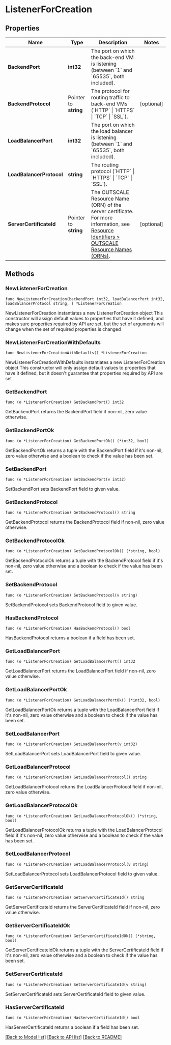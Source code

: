 # ListenerForCreation

## Properties

Name | Type | Description | Notes
------------ | ------------- | ------------- | -------------
**BackendPort** | **int32** | The port on which the back-end VM is listening (between &#x60;1&#x60; and &#x60;65535&#x60;, both included). | 
**BackendProtocol** | Pointer to **string** | The protocol for routing traffic to back-end VMs (&#x60;HTTP&#x60; \\| &#x60;HTTPS&#x60; \\| &#x60;TCP&#x60; \\| &#x60;SSL&#x60;). | [optional] 
**LoadBalancerPort** | **int32** | The port on which the load balancer is listening (between &#x60;1&#x60; and &#x60;65535&#x60;, both included). | 
**LoadBalancerProtocol** | **string** | The routing protocol (&#x60;HTTP&#x60; \\| &#x60;HTTPS&#x60; \\| &#x60;TCP&#x60; \\| &#x60;SSL&#x60;). | 
**ServerCertificateId** | Pointer to **string** | The OUTSCALE Resource Name (ORN) of the server certificate. For more information, see [Resource Identifiers &gt; OUTSCALE Resource Names (ORNs)](https://wiki.outscale.net/display/EN/Resource+Identifiers#ResourceIdentifiers-ORNFormat). | [optional] 

## Methods

### NewListenerForCreation

`func NewListenerForCreation(backendPort int32, loadBalancerPort int32, loadBalancerProtocol string, ) *ListenerForCreation`

NewListenerForCreation instantiates a new ListenerForCreation object
This constructor will assign default values to properties that have it defined,
and makes sure properties required by API are set, but the set of arguments
will change when the set of required properties is changed

### NewListenerForCreationWithDefaults

`func NewListenerForCreationWithDefaults() *ListenerForCreation`

NewListenerForCreationWithDefaults instantiates a new ListenerForCreation object
This constructor will only assign default values to properties that have it defined,
but it doesn't guarantee that properties required by API are set

### GetBackendPort

`func (o *ListenerForCreation) GetBackendPort() int32`

GetBackendPort returns the BackendPort field if non-nil, zero value otherwise.

### GetBackendPortOk

`func (o *ListenerForCreation) GetBackendPortOk() (*int32, bool)`

GetBackendPortOk returns a tuple with the BackendPort field if it's non-nil, zero value otherwise
and a boolean to check if the value has been set.

### SetBackendPort

`func (o *ListenerForCreation) SetBackendPort(v int32)`

SetBackendPort sets BackendPort field to given value.


### GetBackendProtocol

`func (o *ListenerForCreation) GetBackendProtocol() string`

GetBackendProtocol returns the BackendProtocol field if non-nil, zero value otherwise.

### GetBackendProtocolOk

`func (o *ListenerForCreation) GetBackendProtocolOk() (*string, bool)`

GetBackendProtocolOk returns a tuple with the BackendProtocol field if it's non-nil, zero value otherwise
and a boolean to check if the value has been set.

### SetBackendProtocol

`func (o *ListenerForCreation) SetBackendProtocol(v string)`

SetBackendProtocol sets BackendProtocol field to given value.

### HasBackendProtocol

`func (o *ListenerForCreation) HasBackendProtocol() bool`

HasBackendProtocol returns a boolean if a field has been set.

### GetLoadBalancerPort

`func (o *ListenerForCreation) GetLoadBalancerPort() int32`

GetLoadBalancerPort returns the LoadBalancerPort field if non-nil, zero value otherwise.

### GetLoadBalancerPortOk

`func (o *ListenerForCreation) GetLoadBalancerPortOk() (*int32, bool)`

GetLoadBalancerPortOk returns a tuple with the LoadBalancerPort field if it's non-nil, zero value otherwise
and a boolean to check if the value has been set.

### SetLoadBalancerPort

`func (o *ListenerForCreation) SetLoadBalancerPort(v int32)`

SetLoadBalancerPort sets LoadBalancerPort field to given value.


### GetLoadBalancerProtocol

`func (o *ListenerForCreation) GetLoadBalancerProtocol() string`

GetLoadBalancerProtocol returns the LoadBalancerProtocol field if non-nil, zero value otherwise.

### GetLoadBalancerProtocolOk

`func (o *ListenerForCreation) GetLoadBalancerProtocolOk() (*string, bool)`

GetLoadBalancerProtocolOk returns a tuple with the LoadBalancerProtocol field if it's non-nil, zero value otherwise
and a boolean to check if the value has been set.

### SetLoadBalancerProtocol

`func (o *ListenerForCreation) SetLoadBalancerProtocol(v string)`

SetLoadBalancerProtocol sets LoadBalancerProtocol field to given value.


### GetServerCertificateId

`func (o *ListenerForCreation) GetServerCertificateId() string`

GetServerCertificateId returns the ServerCertificateId field if non-nil, zero value otherwise.

### GetServerCertificateIdOk

`func (o *ListenerForCreation) GetServerCertificateIdOk() (*string, bool)`

GetServerCertificateIdOk returns a tuple with the ServerCertificateId field if it's non-nil, zero value otherwise
and a boolean to check if the value has been set.

### SetServerCertificateId

`func (o *ListenerForCreation) SetServerCertificateId(v string)`

SetServerCertificateId sets ServerCertificateId field to given value.

### HasServerCertificateId

`func (o *ListenerForCreation) HasServerCertificateId() bool`

HasServerCertificateId returns a boolean if a field has been set.


[[Back to Model list]](../README.md#documentation-for-models) [[Back to API list]](../README.md#documentation-for-api-endpoints) [[Back to README]](../README.md)


